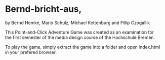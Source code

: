 # Bernd-bricht-aus, 
by Bernd Hemke, Mario Schulz, Michael Kettenburg and Fillip Czogallik

This Point-and-Click Adventure Game was created as an examination for the first semester of the media design course of the Hochschule Bremen.

To play the game, simply extract the game into a folder and open index.html in your prefered browser.
